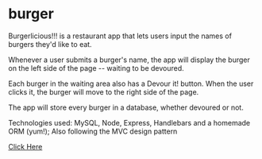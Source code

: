 # burger



Burgerlicious!!! is a restaurant app that lets users input the names of burgers they'd like to eat.

Whenever a user submits a burger's name, the app will display the burger on the left side of the page -- waiting to be devoured.

Each burger in the waiting area also has a Devour it! button. When the user clicks it, the burger will move to the right side of the page.

The app will store every burger in a database, whether devoured or not.

Technologies  used:
MySQL, Node, Express, Handlebars and a homemade ORM (yum!); Also following the MVC design pattern

[Click Here](https://rocky-woodland-58018.herokuapp.com/)
